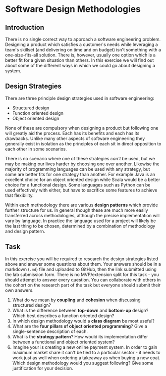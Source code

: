 # Software Design Methodologies

## Introduction

There is no single correct way to approach a software engineering problem. Designing a product which satisfies a customer's needs while leveraging a team's skillset (and delivering on time and on budget) isn't something with a one-size-fits-all solution. There is, however, usually one option which is a better fit for a given situation than others. In this exercise we will find out about some of the different ways in which we could go about designing a system.

## Design Strategies

There are three principle design strategies used in software engineering:

- Structured design
- Function oriented design
- Object oriented design

None of these are compulsory when designing a product but following one will greatly aid the process. Each has its benefits and each has its drawbacks. Unlike many other aspects of software engineering they generally exist in isolation as the principles of each sit in direct opposition to each other in some scenarios.

There is no scenario where one of these strategies _can't_ be used, but we may be making our lives harder by choosing one over another. Likewise the majority of programming languages can be used with any strategy, but some are better fits for one strategy than another. For example Java is an excellent choice for an object oriented design while Scala would be a better choice for a functional design. Some languages such as Python can be used effectively with either, but have to sacrifice some features to achieve that flexibility.

Within each methodology there are various **design patterns** which provide further structure for us. In general though these are much more easily transferred across methodologies, although the precise implementation will vary by language. In practice the language used for a project will likely be the last thing to be chosen, determined by a combination of methodology and design pattern.

## Task

In this exercise you will be required to research the design strategies listed above and answer some questions about them. Your answers should be in a markdown (`.md`) file and uploaded to GitHub, then the link submitted using the lab submission form. There is no MVP/extension split for this task - you should attempt to answer every question. You can collaborate with others in the cohort on the research part of the task but everyone should submit their own answers.


1. What do we mean by **coupling** and **cohesion** when discussing structured design?
2. What is the difference between **top-down** and **bottom-up** design? Which best describes a function oriented design?
3. In which design methodology would a **class diagram** be most useful?
4. What are the **four pillars of object oriented programming**? Give a single-sentence description of each.
5. What is the **strategy pattern**? How would its implementation differ between a functional and object oriented system?
6. Imagine your is creating a new online payment system. In order to gain maximum market share it can't be tied to a particular sector - it needs to work just as well when ordering a takeaway as when buying a new coat. Which design methodology would you suggest following? Give some justification for your decision.